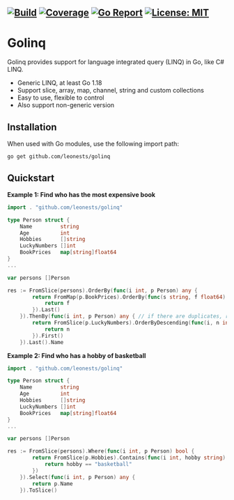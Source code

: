 [![Build](https://github.com/leonests/golinq/workflows/CI/badge.svg)](https://github.com/leonests/golinq/actions?query=workflow)
[![Coverage](https://codecov.io/gh/leonests/golinq/branch/main/graphs/badge.svg?branch=main)](https://codecov.io/gh/leonests/golinq)
[![Go Report](https://goreportcard.com/badge/github.com/leonests/golinq)](https://goreportcard.com/report/github.com/leonests/golinq)
[![License: MIT](https://img.shields.io/badge/License-MIT-brightgreen.svg)](https://opensource.org/licenses/MIT)
------
# Golinq

Golinq provides support for language integrated query (LINQ) in Go, like C# LINQ.

* Generic LINQ, at least Go 1.18
* Support slice, array, map, channel, string and custom collections
* Easy to use, flexible to control 
* Also support non-generic version 

## Installation
When used with Go modules, use the following import path:

    go get github.com/leonests/golinq

## Quickstart

**Example 1: Find who has the most expensive book**

```go
import . "github.com/leonests/golinq"

type Person struct {
	Name         string
	Age          int
	Hobbies      []string
	LuckyNumbers []int
	BookPrices   map[string]float64
}
...

var persons []Person

res := FromSlice(persons).OrderBy(func(i int, p Person) any {
		return FromMap(p.BookPrices).OrderBy(func(s string, f float64) any {
			return f
		}).Last()
	}).ThenBy(func(i int, p Person) any { // if there are duplicates, ranking by lucky number
		return FromSlice(p.LuckyNumbers).OrderByDescending(func(i, n int) any {
			return n
		}).First()
	}).Last().Name
```

**Example 2: Find who has a hobby of basketball**

```go
import . "github.com/leonests/golinq"

type Person struct {
	Name         string
	Age          int
	Hobbies      []string
	LuckyNumbers []int
	BookPrices   map[string]float64
}
...

var persons []Person

res := FromSlice(persons).Where(func(i int, p Person) bool {
		return FromSlice(p.Hobbies).Contains(func(i int, hobby string) bool {
			return hobby == "basketball"
		})
	}).Select(func(i int, p Person) any { 
		return p.Name 
	}).ToSlice()
```